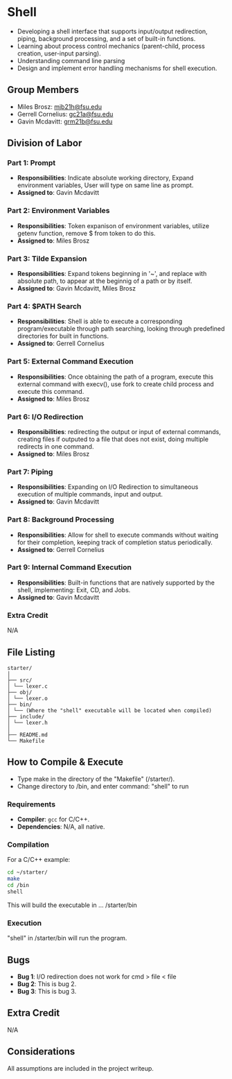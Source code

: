 # Shell

- Developing a shell interface that supports input/output redirection, piping, background processing, and a set of built-in functions.
- Learning about process control mechanics (parent-child, process creation, user-input parsing).
- Understanding command line parsing
- Design and implement error handling mechanisms for shell execution.

## Group Members
- Miles Brosz: mjb21h@fsu.edu
- Gerrell Cornelius: gc21a@fsu.edu
- Gavin Mcdavitt: grm21b@fsu.edu
## Division of Labor

### Part 1: Prompt
- **Responsibilities**: Indicate absolute working directory, Expand environment variables, User will type on same line as prompt.
- **Assigned to**: Gavin Mcdavitt

### Part 2: Environment Variables
- **Responsibilities**: Token expanison of environment variables, utilize getenv function, remove $ from token to do this.
- **Assigned to**: Miles Brosz

### Part 3: Tilde Expansion
- **Responsibilities**: Expand tokens beginning in '~', and replace with absolute path, to appear at the beginnig of a path or by itself.
- **Assigned to**: Gavin Mcdavitt, Miles Brosz

### Part 4: $PATH Search
- **Responsibilities**: Shell is able to execute a corresponding program/executable through path searching, looking through predefined directories for built in functions.
- **Assigned to**: Gerrell Cornelius

### Part 5: External Command Execution
- **Responsibilities**: Once obtaining the path of a program, execute this external command with execv(), use fork to create child process and execute this command.
- **Assigned to**: Miles Brosz

### Part 6: I/O Redirection
- **Responsibilities**: redirecting the output or input of external commands, creating files if outputed to a file that does not exist, doing multiple redirects in one command.
- **Assigned to**: Miles Brosz

### Part 7: Piping
- **Responsibilities**: Expanding on I/O Redirection to simultaneous execution of multiple commands, input and output.
- **Assigned to**: Gavin Mcdavitt

### Part 8: Background Processing
- **Responsibilities**: Allow for shell to execute commands without waiting for their completion, keeping track of completion status periodically.
- **Assigned to**: Gerrell Cornelius

### Part 9: Internal Command Execution
- **Responsibilities**: Built-in functions that are natively supported by the shell, implementing: Exit, CD, and Jobs.
- **Assigned to**: Gavin Mcdavitt

### Extra Credit
N/A

## File Listing
```
starter/
│
├── src/
│ └── lexer.c
├── obj/
│ └── lexer.o
├── bin/
│ └── (Where the "shell" executable will be located when compiled)
├── include/
│ └── lexer.h
│
├── README.md
└── Makefile
```
## How to Compile & Execute
- Type make in the directory of the "Makefile" (/starter/).
- Change directory to /bin, and enter command: "shell" to run


### Requirements
- **Compiler**: `gcc` for C/C++.
- **Dependencies**: N/A, all native.

### Compilation
For a C/C++ example:
```bash
cd ~/starter/
make
cd /bin
shell
```
This will build the executable in ...
/starter/bin

### Execution
"shell" in /starter/bin will run the program.

## Bugs
- **Bug 1**: I/O redirection does not work for cmd > file < file
- **Bug 2**: This is bug 2.
- **Bug 3**: This is bug 3.

## Extra Credit
N/A

## Considerations
All assumptions are included in the project writeup.
